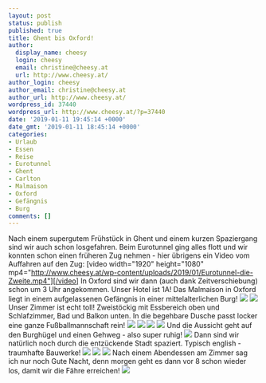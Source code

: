 ```yaml
---
layout: post
status: publish
published: true
title: Ghent bis Oxford!
author:
  display_name: cheesy
  login: cheesy
  email: christine@cheesy.at
  url: http://www.cheesy.at/
author_login: cheesy
author_email: christine@cheesy.at
author_url: http://www.cheesy.at/
wordpress_id: 37440
wordpress_url: http://www.cheesy.at/?p=37440
date: '2019-01-11 19:45:14 +0000'
date_gmt: '2019-01-11 18:45:14 +0000'
categories:
- Urlaub
- Essen
- Reise
- Eurotunnel
- Ghent
- Carlton
- Malmaison
- Oxford
- Gefängnis
- Burg
comments: []
---
```

Nach einem supergutem Frühstück in Ghent und einem kurzen Spaziergang sind wir auch schon losgefahren. Beim Eurotunnel ging alles flott und wir konnten schon einen früheren Zug nehmen - hier übrigens ein Video vom Auffahren auf den Zug:
[video width="1920" height="1080" mp4="http://www.cheesy.at/wp-content/uploads/2019/01/Eurotunnel-die-Zweite.mp4"][/video]
In Oxford sind wir dann (auch dank Zeitverschiebung) schon um 3 Uhr angekommen. Unser Hotel ist 1A! Das Malmaison in Oxford liegt in einem aufgelassenen Gefängnis in einer mittelalterlichen Burg!
![](http://www.cheesy.at/wp-content/uploads/Ghent-Oxford-055.jpg)
![](http://www.cheesy.at/wp-content/uploads/Ghent-Oxford-042.jpg)
Unser Zimmer ist echt toll! Zweistöckig mit Essbereich oben und Schlafzimmer, Bad und Balkon unten. In die begehbare Dusche passt locker eine ganze Fußballmannschaft rein!
![](http://www.cheesy.at/wp-content/uploads/Ghent-Oxford-028.jpg)
![](http://www.cheesy.at/wp-content/uploads/Ghent-Oxford-029.jpg)
![](http://www.cheesy.at/wp-content/uploads/Ghent-Oxford-032.jpg)
![](http://www.cheesy.at/wp-content/uploads/Ghent-Oxford-026.jpg)
Und die Aussicht geht auf den Burghügel und einen Gehweg - also super ruhig!
![](http://www.cheesy.at/wp-content/uploads/Ghent-Oxford-025.jpg)
Dann sind wir natürlich noch durch die entzückende Stadt spaziert. Typisch english - traumhafte Bauwerke!
![](http://www.cheesy.at/wp-content/uploads/Ghent-Oxford-060.jpg)
![](http://www.cheesy.at/wp-content/uploads/Ghent-Oxford-069.jpg)
![](http://www.cheesy.at/wp-content/uploads/Ghent-Oxford-080.jpg)
Nach einem Abendessen am Zimmer sag ich nur noch Gute Nacht, denn morgen geht es dann vor 8 schon wieder los, damit wir die Fähre erreichen!
[![](http://www.cheesy.at/wp-content/uploads/Ghent-Oxford-096.jpg)](http://www.cheesy.at/fotos/urlaub/roadtrip-to-austria/ghent-bis-oxford/)
